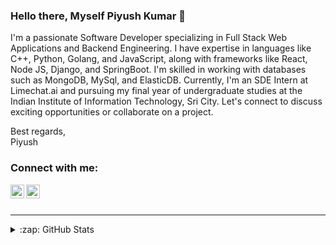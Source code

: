 ### Hello there, Myself Piyush Kumar 👋


I'm a passionate Software Developer specializing in Full Stack Web Applications and Backend Engineering. I have expertise in languages like C++, Python, Golang, and JavaScript, along with frameworks like React, Node JS, Django, and SpringBoot. I'm skilled in working with databases such as MongoDB, MySql, and ElasticDB. Currently, I'm an SDE Intern at Limechat.ai and pursuing my final year of undergraduate studies at the Indian Institute of Information Technology, Sri City. Let's connect to discuss exciting opportunities or collaborate on a project.

Best regards,
<br />
Piyush


### Connect with me:

[<img align="left" alt="codeSTACKr | LinkedIn" width="22px" src="https://cdn.jsdelivr.net/npm/simple-icons@v3/icons/linkedin.svg" />][linkedin]
[<img align="left" alt="codeSTACKr | Gmail" width="22px" src="https://cdn.jsdelivr.net/npm/simple-icons@3.13.0/icons/gmail.svg" />][gmail]

<br />
<br />

---

<!--<details>
  <summary>:zap: Recent GitHub Activity</summary>
  
<!--START_SECTION:activity-->
<!--1.  Closed PR [#1](https://github.com/codeSTACKr/build-responsive-website/pull/1) in [codeSTACKr/build-responsive-website](https://github.com/codeSTACKr/build-responsive-website)
2.  Closed issue [#4](https://github.com/codeSTACKr/codestackr-vscode-theme/issues/4) in [codeSTACKr/codestackr-vscode-theme](https://github.com/codeSTACKr/codestackr-vscode-theme)
3. 🗣 Commented on [#4](https://github.com/codeSTACKr/codestackr-vscode-theme/issues/4) in [codeSTACKr/codestackr-vscode-theme](https://github.com/codeSTACKr/codestackr-vscode-theme)
4.  Merged PR [#7](https://github.com/codeSTACKr/codestackr-vscode-theme/pull/7) in [codeSTACKr/codestackr-vscode-theme](https://github.com/codeSTACKr/codestackr-vscode-theme)
5. Closed issue [#6](https://github.com/codeSTACKr/codestackr-vscode-theme/issues/6) in [codeSTACKr/codestackr-vscode-theme](https://github.com/codeSTACKr/codestackr-vscode-theme)
<!--END_SECTION:activity-->

<!--</details>-->

<details>
  <summary>:zap: GitHub Stats</summary>

  <img align="left" alt="piyush9311's GitHub Stats" src="https://github-readme-stats.vercel.app/api?username=piyush9311&show_icons=true&hide_border=true&count_private=true&theme=dark"/>

</details>


[gmail]: kumarpiyushsingh9311@gmail.com
[linkedin]: https://www.linkedin.com/in/piyush-kumar-8687a3191/
